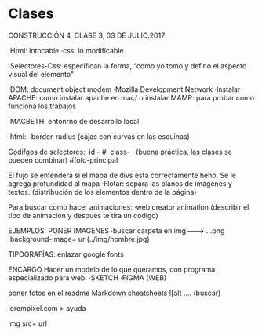 # Clases

CONSTRUCCIÓN 4, CLASE 3, 03 DE JULIO.2017

·Html: intocable ·css: lo modificable

·Selectores-Css: especifican la forma, “como yo tomo y defino el aspecto visual del elemento"

·DOM: document object modem ·Mozilla Development Network ·Instalar APACHE: como instalar apache en mac/ o instalar MAMP: para probar como funciona los trabajos

·MACBETH: entonrno de desarrollo local

·html: -border-radius (cajas con curvas en las esquinas)

Codifgos de selectores: ·id - # ·class- · (buena práctica, las clases se pueden combinar) #foto-principal

El fujo se entenderá si el mapa de divs está correctamente heho. Se le agrega profundidad al mapa ·Flotar: separa las planos de imágenes y textos. (distribución de los elementos dentro de la página)

Para buscar como hacer animaciones: ·web creator animation (describir el tipo de animación y después te tira un código)

EJEMPLOS: PONER IMAGENES ·buscar carpeta en img---> ...png ·background-image= url(../img/nombre.jpg)

TIPOGRAFÍAS: enlazar google fonts

ENCARGO Hacer un modelo de lo que queramos, con programa especializado para web: ·SKETCH ·FIGMA (WEB)

poner fotos en el readme Markdown cheatsheets ![alt .... (buscar)

lorempixel.com > ayuda

img src= url
